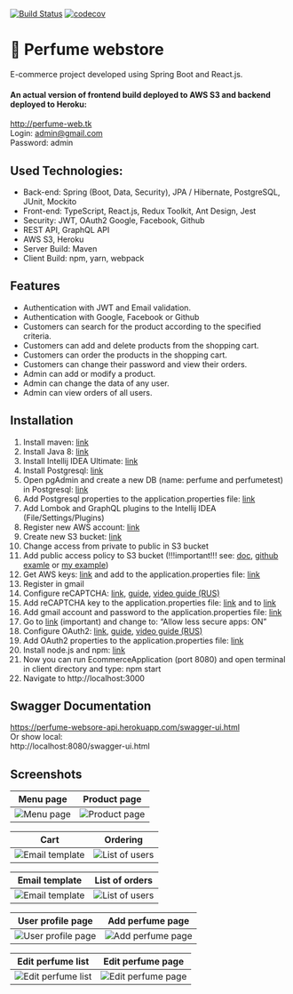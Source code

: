 [![Build Status](https://travis-ci.com/merikbest/ecommerce-spring-reactjs.svg?branch=travis-ci-test)](https://travis-ci.com/merikbest/ecommerce-spring-reactjs)
[![codecov](https://codecov.io/gh/merikbest/ecommerce-spring-reactjs/branch/travis-ci-test/graph/badge.svg?token=sEfOfpBHDX)](https://codecov.io/gh/merikbest/ecommerce-spring-reactjs)

# :hibiscus: Perfume webstore

E-commerce project developed using Spring Boot and React.js.<br>

#### An actual version of frontend build deployed to AWS S3 and backend deployed to Heroku:
http://perfume-web.tk <br>
Login: admin@gmail.com <br>
Password: admin

## Used Technologies:

* Back-end: Spring (Boot, Data, Security), JPA / Hibernate, PostgreSQL, JUnit, Mockito
* Front-end: TypeScript, React.js, Redux Toolkit, Ant Design, Jest
* Security: JWT, OAuth2 Google, Facebook, Github
* REST API, GraphQL API
* AWS S3, Heroku
* Server Build: Maven
* Client Build: npm, yarn, webpack

## Features

* Authentication with JWT and Email validation.
* Authentication with Google, Facebook or Github
* Customers can search for the product according to the specified criteria.
* Customers can add and delete products from the shopping cart.
* Customers can order the products in the shopping cart.
* Customers can change their password and view their orders.
* Admin can add or modify a product.
* Admin can change the data of any user.
* Admin can view orders of all users.

## Installation

1. Install maven: [link](https://www.baeldung.com/install-maven-on-windows-linux-mac)
2. Install Java 8: [link](https://www.oracle.com/ru/java/technologies/javase/javase8-archive-downloads.html)
3. Install Intellij IDEA Ultimate: [link](https://www.jetbrains.com/idea/)
4. Install Postgresql: [link](https://www.postgresql.org/download/)
5. Open pgAdmin and create a new DB (name: perfume and perfumetest) in Postgresql: [link](https://www.guru99.com/postgresql-create-database.html#:~:text=PostgreSQL%20Create%20Database%20using%20pgAdmin)
6. Add Postgresql properties to the application.properties file: [link](https://i.ibb.co/dL77cZS/prop-postgresql.png)
7. Add Lombok and GraphQL plugins to the Intellij IDEA (File/Settings/Plugins)
8. Register new AWS account: [link](https://portal.aws.amazon.com/billing/signup#/start)
9. Create new S3 bucket: [link](https://docs.aws.amazon.com/AmazonS3/latest/userguide/create-bucket-overview.html)
10. Change access from private to public in S3 bucket
11. Add public access policy to S3 bucket (!!!important!!! see:
    [doc](https://docs.aws.amazon.com/AmazonS3/latest/userguide/access-policy-language-overview.html),
    [github examle](https://stackoverflow.com/questions/58580042/how-to-set-public-read-only-access-on-amazon-s3-bucket#:~:text=To%20make%20objects%20publicly%20accessible%2C%20use%20a%20policy%20like%20this%3A) or
    [my example](https://i.ibb.co/mSpHmyL/12-bucket.jpg ))
12. Get AWS keys: [link](https://supsystic.com/documentation/id-secret-access-key-amazon-s3/) and add to the application.properties file: [link](https://i.ibb.co/FKFKR4n/props-aws.png)
13. Register in gmail
14. Configure reCAPTCHA: [link](https://www.google.com/recaptcha/admin#list), [guide](https://developers.google.com/recaptcha/docs/verify), [video guide (RUS)](https://youtu.be/7cDpbAbhyjc?t=212)
15. Add  reCAPTCHA key to the application.properties file: [link](https://i.ibb.co/nDTP8H5/prop-recaptcha.png) and to [link](https://github.com/merikbest/ecommerce-spring-reactjs/blob/4f74f86500ab9363c04a18412dd432bd913e0477/frontend/src/pages/Registration/Registration.tsx#L134)
16. Add gmail account and password to the application.properties file: [link](https://i.ibb.co/0tRr1Gy/props-gmail.png)
17. Go to [link](https://myaccount.google.com/u/2/lesssecureapps) (important) and change to: “Allow less secure apps: ON”
18. Configure OAuth2: [link](https://console.cloud.google.com/apis/credentials), [guide](https://spring.io/guides/tutorials/spring-boot-oauth2/), [video guide (RUS)](https://www.youtube.com/watch?v=-ohlXEJeRX8&ab_channel=letsCode)
19. Add OAuth2 properties to the application.properties file: [link](https://i.ibb.co/YpH4V3m/oauth2-props.png)
20. Install node.js and npm: [link](https://docs.npmjs.com/downloading-and-installing-node-js-and-npm)
21. Now you can run EcommerceApplication (port 8080) and open terminal in client directory and type: npm start
22. Navigate to http://localhost:3000

## Swagger Documentation

https://perfume-websore-api.herokuapp.com/swagger-ui.html <br/>
Or show local: <br/>
http://localhost:8080/swagger-ui.html

## Screenshots

Menu page  |  Product page
:------------------------:|:-------------------------:
![Menu page](https://i.ibb.co/VT4RzYj/1menu.jpg)  |  ![Product page](https://i.ibb.co/HtnKp0W/2-Product-page.jpg)

Cart  |  Ordering
:------------------------:|:-------------------------:
![Email template](https://i.ibb.co/8Y8bfSG/3-Cart.jpg)  |  ![List of users](https://i.ibb.co/tLmY8y2/4-Ordering.jpg)

Email template  |  List of orders
:------------------------:|:-------------------------:
![Email template](https://i.ibb.co/bmKTLPJ/email-template.jpg)  |  ![List of users](https://i.ibb.co/pLTyF25/6-List-of-orders.jpg)

User profile page  |  Add perfume page
:------------------------:|:-------------------------:
![User profile page](https://i.ibb.co/qx1Csc8/7-User-profile-page.jpg)  |  ![Add perfume page](https://i.ibb.co/XbsJPQH/8-Add-perfume-page.jpg)

Edit perfume list  |  Edit perfume page
:------------------------:|:-------------------------:
![Edit perfume list](https://i.ibb.co/HFb9wfR/9-Edit-perfume-list.jpg)  |  ![Edit perfume page](https://i.ibb.co/jH8R8xL/10-Edit-perfume-page.jpg)
